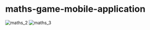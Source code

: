 # maths-game-mobile-application
![maths_2](https://user-images.githubusercontent.com/66528404/164956754-d0f971d4-e5bf-4426-8975-189c3ee794ae.jpeg)
![maths_3](https://user-images.githubusercontent.com/66528404/164956761-a841c6ee-6da3-4f47-8aaf-6188c02f6bb5.jpeg)
